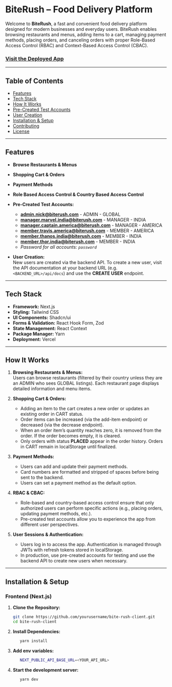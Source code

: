 # BiteRush – Food Delivery Platform

Welcome to **BiteRush**, a fast and convenient food delivery platform designed for modern businesses and everyday users. BiteRush enables browsing restaurants and menus, adding items to a cart, managing payment methods, placing orders, and canceling orders with proper Role-Based Access Control (RBAC) and Context-Based Access Control (CBAC).

### [Visit the Deployed App](https://bite-rush-client.vercel.app)

---

## Table of Contents

- [Features](#features)
- [Tech Stack](#tech-stack)
- [How It Works](#how-it-works)
- [Pre-Created Test Accounts](#pre-created-test-accounts)
- [User Creation](#user-creation)
- [Installation & Setup](#installation--setup)
- [Contributing](#contributing)
- [License](#license)

---

## Features

- **Browse Restaurants & Menus**  
- **Shopping Cart & Orders**  
- **Payment Methods**  
- **Role Based Access Control & Country Based Access Control**  

- **Pre-Created Test Accounts:**  
  - **admin.nick@biterush.com** - ADMIN - GLOBAL  
  - **manager.marvel.india@biterush.com** - MANAGER - INDIA  
  - **manager.captain.america@biterush.com** - MANAGER - AMERICA  
  - **member.travis.america@biterush.com** - MEMBER - AMERICA  
  - **member.thanos.india@biterush.com** - MEMBER - INDIA  
  - **member.thor.india@biterush.com** - MEMBER - INDIA  
  - _Password for all accounts: `password`_

- **User Creation:**  
  New users are created via the backend API. To create a new user, visit the API documentation at your backend URL (e.g. `<BACKEND_URL>/api/docs`) and use the **CREATE USER** endpoint.

---

## Tech Stack

- **Framework:** Next.js
- **Styling:** Tailwind CSS
- **UI Components:** Shadcn/ui
- **Forms & Validation:** React Hook Form, Zod
- **State Management:** React Context
- **Package Manager:** Yarn
- **Deployment:**  Vercel
---

## How It Works

1. **Browsing Restaurants & Menus:**  
   Users can browse restaurants (filtered by their country unless they are an ADMIN who sees GLOBAL listings). Each restaurant page displays detailed information and menu items.

2. **Shopping Cart & Orders:**  
   - Adding an item to the cart creates a new order or updates an existing order in CART status.  
   - Order items can be increased (via the add-item endpoint) or decreased (via the decrease endpoint).  
   - When an order item’s quantity reaches zero, it is removed from the order. If the order becomes empty, it is cleared.  
   - Only orders with status **PLACED** appear in the order history. Orders in CART remain in localStorage until finalized.

3. **Payment Methods:**  
   - Users can add and update their payment methods.  
   - Card numbers are formatted and stripped of spaces before being sent to the backend.  
   - Users can set a payment method as the default option.

4. **RBAC & CBAC:**  
   - Role-based and country-based access control ensure that only authorized users can perform specific actions (e.g., placing orders, updating payment methods, etc.).  
   - Pre-created test accounts allow you to experience the app from different user perspectives.

5. **User Sessions & Authentication:**  
   - Users log in to access the app. Authentication is managed through JWTs with refresh tokens stored in localStorage.  
   - In production, use pre-created accounts for testing and use the backend API to create new users when necessary.

---

## Installation & Setup

### Frontend (Next.js)
1. **Clone the Repository:**
   ```bash
   git clone https://github.com/yourusername/bite-rush-client.git
   cd bite-rush-client

2. **Install Dependencies:**
   ```bash
      yarn install

3. **Add env variables:**
    ```bash
       NEXT_PUBLIC_API_BASE_URL=<YOUR_API_URL>

4. **Start the development server:**
   ```bash
      yarn dev

